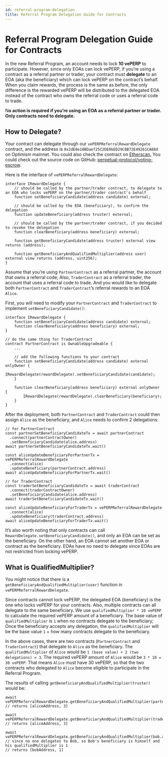 ```yaml
---
id: referral-program-delegation
title: Referral Program Delegation Guide for Contracts
---
```


# Referral Program Delegation Guide for Contracts

In the new Referral Program, an account needs to lock **10 vePERP** to participate. However, since only EOAs can lock vePERP, if you’re using a contract as a referral partner or trader, your contract must **delegate** to an EOA (aka the beneficiary) which can lock vePERP on the contract’s behalf. When you claim rewards, the process is the same as before, the only difference is the rewarded vePERP will be distributed to the delegated EOA instead of the contract who owns the referral code or uses a referral code to trade.

N**o action is required if you’re using an EOA as a referral partner or trader. Only contracts need to delegate.**

## How to Delegate?

Your contract can delegate through our `vePERPReferralRewardDelegate` contract, and the address is `0x2dE8e18BDaef25C2DE0bED29C8B72E49261CA88d` on Optimism mainnet. You could also check the contract on [Etherscan.](https://optimistic.etherscan.io/address/0x2dE8e18BDaef25C2DE0bED29C8B72E49261CA88d) You could check out the source code on GitHub: [perpetual-protocol/voting-escrow](https://github.com/perpetual-protocol/voting-escrow/blob/main/contracts/RewardDelegate.sol).

Here is the interface of `vePERPReferralRewardDelegate`:

```solidity
interface IRewardDelegate {
    // should be called by the partner/trader contract, to delegate to an EOA who locks vePERP on the partner/trader contract's behalf
    function setBeneficiaryCandidate(address candidate) external;

    // should be called by the EOA (beneficiary), to confirm the delegation
    function updateBeneficiary(address truster) external;

    // should be called by the partner/trader contract, if you decided to revoke the delegation
    function clearBeneficiary(address beneficiary) external;

    function getBeneficiaryCandidate(address truster) external view returns (address);

    function getBeneficiaryAndQualifiedMultiplier(address user) external view returns (address, uint256);
}
```

Assume that you’re using `PartnerContract` as a referral partner, the account that owns a referral code; Also, `TraderContract` as a referral trader, the account that uses a referral code to trade. And you would like to delegate both `PartnerContract` and `TraderContract`’s referral rewards to an EOA `Alice`.

First, you will need to modify your `PartnerContract` and `TraderContract` to implement `setBeneficiaryCandidate()`:

```solidity
interface IRewardDelegate {
    function setBeneficiaryCandidate(address candidate) external;
    function clearBeneficiary(address beneficiary) external;
}

// do the same thing for TraderContract
contract PartnerContract is OwnableUpgradeable {
    ...

    // add the following functions to your contract
    function setBeneficiaryCandidate(address candidate) external onlyOwner {
        IRewardDelegate(rewardDelegate).setBeneficiaryCandidate(candidate);
    }

    function clearBeneficiary(address beneficiary) external onlyOwner {
        IRewardDelegate(rewardDelegate).clearBeneficiary(beneficiary);
    }
}
```

After the deployment, both `PartnerContract` and `TraderContract` could then assign `Alice` as the beneficiary, and `Alice` needs to confirm 2 delegations:

```tsx
// for PartnerContract
const partnerSetBeneficiaryCandidateTx = await partnerContract
  .connect(partnerContractOwner)
  .setBeneficiaryCandidate(alice.address)
await partnerSetBeneficiaryCandidateTx.wait()

const aliceUpdateBeneficiaryForPartnerTx = vePERPReferralRewardDelegate
  .connect(alice)
  .updateBeneficiary(partnerContract.address)
await aliceUpdateBeneficiaryForPartnerTx.wait()

// for TraderContract
const traderSetBeneficiaryCandidateTx = await traderContract
  .connect(traderContractOwner)
  .setBeneficiaryCandidate(alice.address)
await traderSetBeneficiaryCandidateTx.wait()

const aliceUpdateBeneficiaryForTraderTx = vePERPReferralRewardDelegate
  .connect(alice)
  .updateBeneficiary(traderContract.address)
await aliceUpdateBeneficiaryForTraderTx.wait()
```

It’s also worth noting that only contracts can call `RewardDelegate.setBeneficiaryCandidate()`, and only an EOA can be set as the beneficiary. On the other hand, an EOA cannot set another EOA or contract as the beneficiary. EOAs have no need to delegate since EOAs are not restricted from locking vePERP.

## What is QualifiedMultiplier?

You might notice that there is a `getBeneficiaryAndQualifiedMultiplier(user)` function in `vePERPReferralRewardDelegate`.

Since contracts cannot lock vePERP, the delegated EOA (beneficiary) is the one who locks vePERP for your contracts. Also, multiple contracts can all delegate to the same beneficiary. We use `qualifiedMultiplier * 10 vePERP` to calculate the required vePERP amount of a beneficiary. The base value of `qualifiedMultiplier` is `1` when no contracts delegate to the beneficiary; Once the beneficiary accepts any delegation, the `qualifiedMultiplier` will be the base value `1` + how many contracts delegate to the beneficiary.

In the above cases, there are two contracts (`PartnerContract` and `TraderContract`) that delegate to `Alice` as the beneficiary. The `qualifiedMultiplier` of `Alice` would be `1 (base value) + 2 (two delegations) = 3`. The required vePERP amount of `Alice` would be `3 * 10 = 30 vePERP`. That means `Alice` must have 30 vePERP, so that the two contracts who delegated to `Alice` become eligible to participate in the Referral Program.

The results of calling `getBeneficiaryAndQualifiedMultiplier(truster)` would be:

```tsx
await vePERPReferralRewardDelegate.getBeneficiaryAndQualifiedMultiplier(partnerContract.address)
// returns [aliceAddress, 3]

await vePERPReferralRewardDelegate.getBeneficiaryAndQualifiedMultiplier(traderContract.address)
// returns [aliceAddress, 3]

await vePERPReferralRewardDelegate.getBeneficiaryAndQualifiedMultiplier(bob.address)
// since no one delegates to Bob, so Bob's beneficiary is himself and his qualifiedMultiplier is 1
// returns [bobAddress, 1]
```
